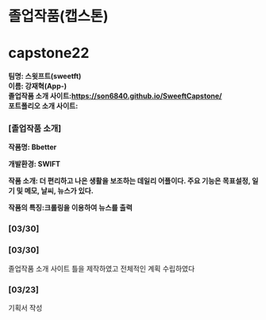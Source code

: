# 졸업작품(캡스톤)

# capstone22

**팀명: 스윗프트(sweetft) <br>
이름: 강재혁(App-)** <br>
**졸업작품 소개 사이트:https://son6840.github.io/SweeftCapstone/** <br> 
**포트폴리오 소개 사이트:**

### [졸업작품 소개]

**작품명: Bbetter**

**개발환경: SWIFT** 

**작품 소개: 더 편리하고 나은 생활을 보조하는 데일리 어플이다. 주요 기능은 목표설정, 일기 및 메모, 날씨, 뉴스가 있다.** 

**작품의 특징:크롤링을 이용하여 뉴스를 출력**


### [03/30]

### [03/30]

졸업작품 소개 사이트 틀을 제작하였고 전체적인 계획 수립하였다
### [03/23]

기획서 작성 


